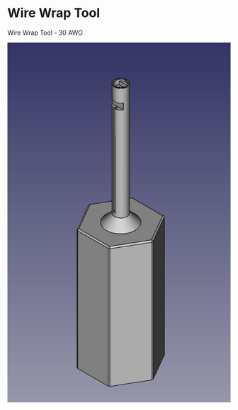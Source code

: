 # Wire Wrap Tool #

Wire Wrap Tool - 30 AWG

![wire_wrap_tool v1.1](https://github.com/adamallaf/wire_wrap_tool/blob/master/wire_wrap_tool_v1_1.png)
